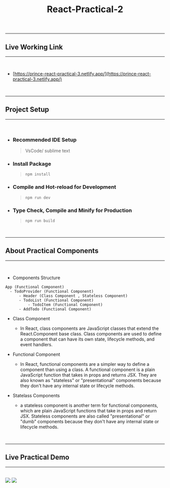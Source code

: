 # <p align="center">React-Practical-2</p>

<br />

---

## Live Working Link

---

<br />

- [https://prince-react-practical-3.netlify.app/](https://prince-react-practical-3.netlify.app/)

<br />

---

## Project Setup

---

<br />

- ### **Recommended IDE Setup**

  > VsCode/ sublime text

- ### **Install Package**

  > `npm install`

- ### **Compile and Hot-reload for Development**

  > `npm run dev`

- ### **Type Check, Compile and Minify for Production**
  > `npm run build`

<br />

---

## About Practical Components

---

<br />

- Components Structure

```
App (Functional Component)
  - TodoProvider (Functional Component)
      - Header (Class Component , Stateless Component)
      - TodoList (Functional Component)
          - TodoItem (Functional Component)
      - AddTodo (Functional Component)
```

- Class Component

  - In React, class components are JavaScript classes that extend the React.Component base class. Class components are used to define a component that can have its own state, lifecycle methods, and event handlers.

- Functional Component

  - In React, functional components are a simpler way to define a component than using a class. A functional component is a plain JavaScript function that takes in props and returns JSX. They are also known as "stateless" or "presentational" components because they don't have any internal state or lifecycle methods.

- Statelass Components
  - a stateless component is another term for functional components, which are plain JavaScript functions that take in props and return JSX. Stateless components are also called "presentational" or "dumb" components because they don't have any internal state or lifecycle methods.

<br />

---

## Live Practical Demo

---

<br />

<img src="https://user-images.githubusercontent.com/125016923/234478703-93768a07-4379-44fe-88aa-2a3b05cbd533.png" align="center"/>
<img src="https://user-images.githubusercontent.com/125016923/234478756-ef67c076-56aa-497e-a0ec-3331f9380856.png" align="center"/>
